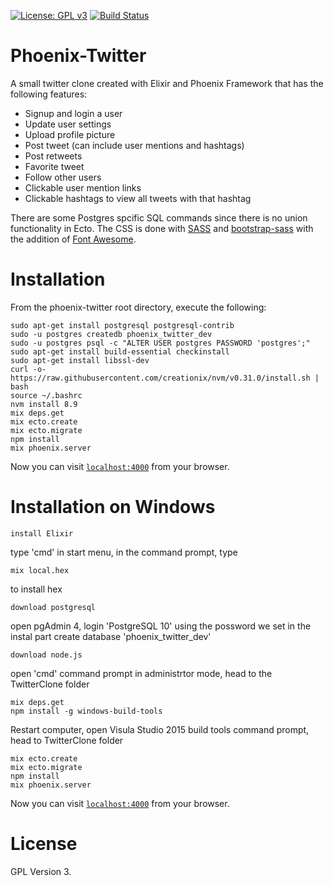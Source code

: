 [![License: GPL v3](https://img.shields.io/badge/License-GPL%20v3-blue.svg)](https://www.gnu.org/licenses/gpl-3.0) [![Build Status](https://travis-ci.com/BestSonny/TwitterClone.svg?token=vpYCDh8iPb2D3tqooPvo&branch=master)](https://travis-ci.com/BestSonny/TwitterClone)

# Phoenix-Twitter

A small twitter clone created with Elixir and Phoenix Framework that has the
following features:

  * Signup and login a user
  * Update user settings
  * Upload profile picture
  * Post tweet (can include user mentions and hashtags)
  * Post retweets
  * Favorite tweet
  * Follow other users
  * Clickable user mention links
  * Clickable hashtags to view all tweets with that hashtag

There are some Postgres spcific SQL commands since there is no union
functionality in Ecto. The CSS is done with [SASS](http://sass-lang.com/) and
[bootstrap-sass](https://github.com/twbs/bootstrap-sass) with the addition of
[Font Awesome](http://fontawesome.io/).

# Installation
From the phoenix-twitter root directory, execute the following:
```
sudo apt-get install postgresql postgresql-contrib
sudo -u postgres createdb phoenix_twitter_dev
sudo -u postgres psql -c "ALTER USER postgres PASSWORD 'postgres';"
sudo apt-get install build-essential checkinstall
sudo apt-get install libssl-dev
curl -o- https://raw.githubusercontent.com/creationix/nvm/v0.31.0/install.sh | bash
source ~/.bashrc
nvm install 8.9
mix deps.get
mix ecto.create
mix ecto.migrate
npm install
mix phoenix.server
```
Now you can visit [`localhost:4000`](http://localhost:4000) from your browser.

# Installation on Windows
```
install Elixir
```
type 'cmd' in start menu, in the command prompt, type
```
mix local.hex
```
to install hex
```
download postgresql
```
open pgAdmin 4, login 'PostgreSQL 10' using the possword we set in the instal part
create database 'phoenix_twitter_dev'
```
download node.js
```

open 'cmd' command prompt in administrtor mode, head to the TwitterClone folder
```
mix deps.get
npm install -g windows-build-tools
```

Restart computer, open Visula Studio 2015 build tools command prompt, head to TwitterClone folder
```
mix ecto.create
mix ecto.migrate
npm install
mix phoenix.server
```
Now you can visit [`localhost:4000`](http://localhost:4000) from your browser.


# License

GPL Version 3.
